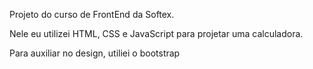 Projeto do curso de FrontEnd da Softex.

Nele eu utilizei HTML, CSS e JavaScript para projetar uma calculadora. 

Para auxiliar no design, utiliei o bootstrap